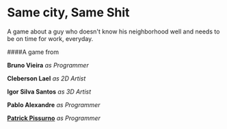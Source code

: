 # Same city, Same Shit
A game about a guy who doesn't know his neighborhood well and needs to be on time for work, everyday.

####A game from

__Bruno Vieira__ *as Programmer*

__Cleberson Lael__ *as 2D Artist*

__Igor Silva Santos__ *as 3D Artist*

__Pablo Alexandre__ *as Programmer*

__[Patrick Pissurno](http://patrickpissurno.com.br)__ *as Programmer*
